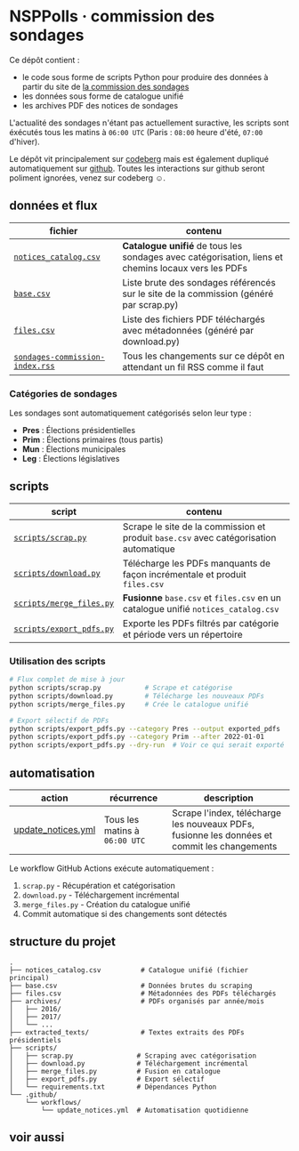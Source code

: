 # NSPPolls · commission des sondages

Ce dépôt contient :

 - le code sous forme de scripts Python pour produire des données à partir du site de [la commission des sondages]
 - les données sous forme de catalogue unifié
 - les archives PDF des notices de sondages

L'actualité des sondages n'étant pas actuellement suractive, les scripts sont éxécutés tous les matins à `06:00 UTC` (Paris : `08:00` heure d'été, `07:00` d'hiver).

Le dépôt vit principalement sur [codeberg] mais est également dupliqué automatiquement sur [github]. Toutes les interactions sur github seront poliment ignorées, venez sur codeberg ☺️.

[la commission des sondages]: https://www.commission-des-sondages.fr/
[codeberg]: https://codeberg.org/nsppolls/sondages-commission-index
[github]: https://github.com/nsppolls/sondages-commission-index


## données et flux

|         fichier           |  contenu                  |
|--------------------|--------------------|
| [`notices_catalog.csv`]   | **Catalogue unifié** de tous les sondages avec catégorisation, liens et chemins locaux vers les PDFs |
| [`base.csv`]              | Liste brute des sondages référencés sur le site de la commission (généré par scrap.py) |
| [`files.csv`]             | Liste des fichiers PDF téléchargés avec métadonnées (généré par download.py) |
| [`sondages-commission-index.rss`]| Tous les changements sur ce dépôt en attendant un fil RSS comme il faut |

[`notices_catalog.csv`]: https://codeberg.org/nsppolls/sondages-commission-index/src/branch/main/notices_catalog.csv
[`base.csv`]: https://codeberg.org/nsppolls/sondages-commission-index/src/branch/main/base.csv
[`files.csv`]: https://codeberg.org/nsppolls/sondages-commission-index/src/branch/main/files.csv
[`sondages-commission-index.rss`]: https://codeberg.org/nsppolls/sondages-commission-index.rss

### Catégories de sondages

Les sondages sont automatiquement catégorisés selon leur type :

- **Pres** : Élections présidentielles
- **Prim** : Élections primaires (tous partis)
- **Mun** : Élections municipales
- **Leg** : Élections législatives

## scripts

|          script          |  contenu                  |
|--------------------|--------------------|
| [`scripts/scrap.py`]      | Scrape le site de la commission et produit `base.csv` avec catégorisation automatique |
| [`scripts/download.py`]   | Télécharge les PDFs manquants de façon incrémentale et produit `files.csv` |
| [`scripts/merge_files.py`]| **Fusionne** `base.csv` et `files.csv` en un catalogue unifié `notices_catalog.csv` |
| [`scripts/export_pdfs.py`]| Exporte les PDFs filtrés par catégorie et période vers un répertoire |

[`scripts/scrap.py`]: https://codeberg.org/nsppolls/sondages-commission-index/src/branch/main/scripts/scrap.py
[`scripts/download.py`]: https://codeberg.org/nsppolls/sondages-commission-index/src/branch/main/scripts/download.py
[`scripts/merge_files.py`]: https://codeberg.org/nsppolls/sondages-commission-index/src/branch/main/scripts/merge_files.py
[`scripts/export_pdfs.py`]: https://codeberg.org/nsppolls/sondages-commission-index/src/branch/main/scripts/export_pdfs.py

### Utilisation des scripts

```bash
# Flux complet de mise à jour
python scripts/scrap.py           # Scrape et catégorise
python scripts/download.py        # Télécharge les nouveaux PDFs
python scripts/merge_files.py     # Crée le catalogue unifié

# Export sélectif de PDFs
python scripts/export_pdfs.py --category Pres --output exported_pdfs
python scripts/export_pdfs.py --category Prim --after 2022-01-01
python scripts/export_pdfs.py --dry-run  # Voir ce qui serait exporté
```

## automatisation

|  action                  |          récurrence          | description |
|--------------------|--------------------|---|
| [update_notices.yml]     | Tous les matins à `06:00 UTC` | Scrape l'index, télécharge les nouveaux PDFs, fusionne les données et commit les changements |

[update_notices.yml]: https://github.com/nsppolls/sondages-commission-index/blob/main/.github/workflows/update_notices.yml

Le workflow GitHub Actions exécute automatiquement :
1. `scrap.py` - Récupération et catégorisation
2. `download.py` - Téléchargement incrémental
3. `merge_files.py` - Création du catalogue unifié
4. Commit automatique si des changements sont détectés

## structure du projet

```
.
├── notices_catalog.csv          # Catalogue unifié (fichier principal)
├── base.csv                     # Données brutes du scraping
├── files.csv                    # Métadonnées des PDFs téléchargés
├── archives/                    # PDFs organisés par année/mois
│   ├── 2016/
│   ├── 2017/
│   └── ...
├── extracted_texts/             # Textes extraits des PDFs présidentiels
├── scripts/
│   ├── scrap.py                # Scraping avec catégorisation
│   ├── download.py             # Téléchargement incrémental
│   ├── merge_files.py          # Fusion en catalogue
│   ├── export_pdfs.py          # Export sélectif
│   └── requirements.txt        # Dépendances Python
└── .github/
    └── workflows/
        └── update_notices.yml  # Automatisation quotidienne
```

## voir aussi
